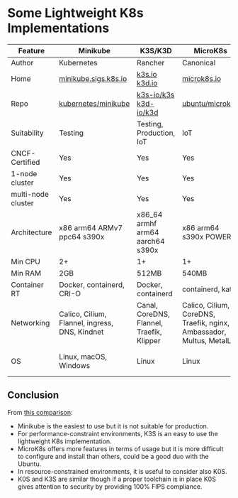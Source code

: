# Some Lightweight K8s Implementations

Feature|Minikube|K3S/K3D|MicroK8s|KinD|K0S
-------|--------|-------|--------|----|---
Author|Kubernetes|Rancher|Canonical|Kubernetes|Mirantis
Home|[minikube.sigs.k8s.io](https://minikube.sigs.k8s.io/docs/)|[k3s.io](https://k3s.io/) [k3d.io](https://k3d.io/)|[microk8s.io](https://microk8s.io/)|[kind.sigs.k8s.io](https://kind.sigs.k8s.io/)|[k0sproject.io](https://docs.k0sproject.io/v1.28.2+k0s.0/)
Repo|[kubernetes/minikube](https://github.com/kubernetes/minikube)|[k3s-io/k3s](https://github.com/k3s-io/k3s) [k3d-io/k3d](https://github.com/k3d-io/k3d)|[ubuntu/microk8s](https://github.com/ubuntu/microk8s)|[kubernetes-sigs/kind](https://github.com/kubernetes-sigs/kind)|[k0sproject/k0s](https://github.com/k0sproject/k0s)
Suitability|Testing|Testing, Production, IoT|IoT|CI
CNCF-Certified|Yes|Yes|Yes|Yes|Yes
1-node cluster|Yes|Yes|Yes|Yes|Yes
multi-node cluster|Yes|Yes|Yes|Yes|Yes
Architecture|x86 arm64 ARMv7 ppc64 s390x|x86_64 armhf arm64 aarch64 s390x|x86 arm64 s390x POWER9|amd64 arm64|x866-64 arm64 ARMv7
Min CPU|2+|1+|1+|?|1+
Min RAM|2GB|512MB|540MB|?|1GB
Container RT|Docker, containerd, CRI-O|Docker, containerd|containerd, kata|Docker, CRI-O|containerd
Networking|Calico, Cilium, Flannel, ingress, DNS, Kindnet|Canal, CoreDNS, Flannel, Traefik, Klipper|Calico, Cilium, CoreDNS, Traefik, nginx, Ambassador, Multus, MetalLB|kindnetd|Calico, kube-router
OS|Linux, macOS, Windows|Linux|Linux|Linux, macOS, Windows|Linux, Windows Server 2019


## Conclusion

From
[this comparison](https://alperenbayramoglu2.medium.com/simple-comparison-of-lightweight-k8s-implementations-7c07c4e6e95f):


* Minikube is the easiest to use but it is not suitable for production.
* For performance-constraint environments, K3S is an easy to use the lightweight
K8s implementation.
* MicroK8s offers more features in terms of usage but it is more difficult to
configure and install than others, could be a good duo with the Ubuntu.
* In resource-constrained environments, it is useful to consider also K0S.
* K0S and K3S are similar though if a proper toolchain is in place K0S gives
attention to security by providing 100% FIPS compliance.

